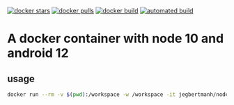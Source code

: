 [![docker stars](https://img.shields.io/docker/stars/jegbertmanh/node10-android.svg)](https://hub.docker.com/r/jegbertmanh/node10-android/)
[![docker pulls](https://img.shields.io/docker/pulls/jegbertmanh/node10-android.svg)](https://hub.docker.com/r/jegbertmanh/node10-android/)
[![docker build](https://img.shields.io/docker/build/jegbertmanh/node10-android.svg)](https://hub.docker.com/r/jegbertmanh/node10-android/)
[![automated build](https://img.shields.io/docker/automated/jegbertmanh/node10-android.svg)](https://hub.docker.com/r/jegbertmanh/node10-android/)


# A docker container with node 10 and android 12


## usage

```bash
docker run --rm -v $(pwd):/workspace -w /workspace -it jegbertmanh/node10-android bash
```


